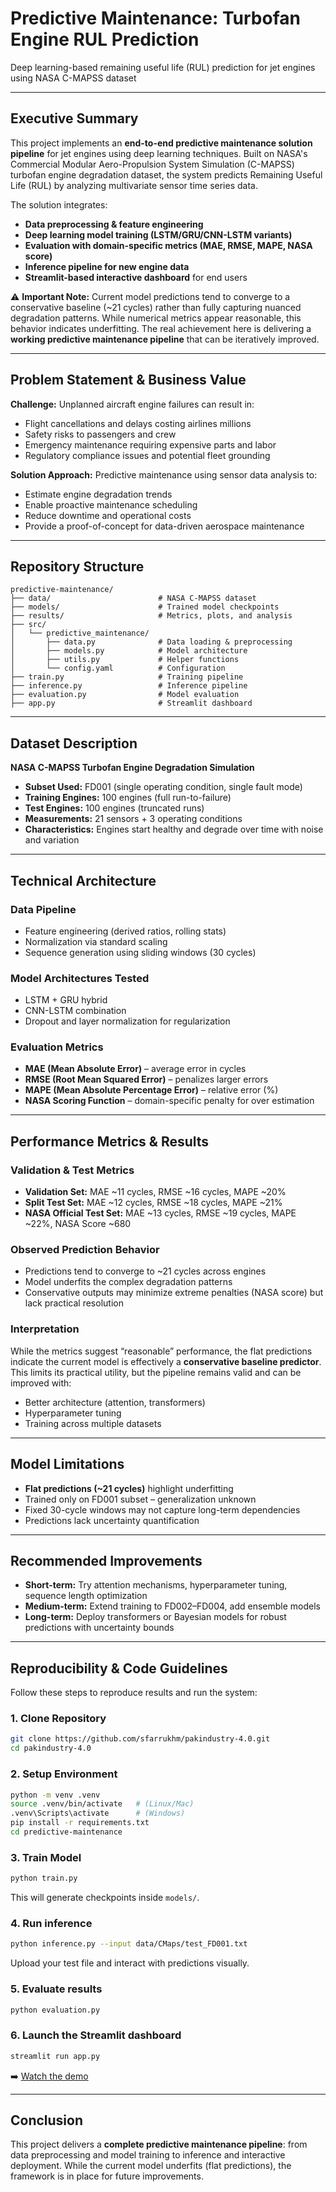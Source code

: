 # Predictive Maintenance: Turbofan Engine RUL Prediction

Deep learning-based remaining useful life (RUL) prediction for jet engines using NASA C-MAPSS dataset

---


## Executive Summary

This project implements an **end-to-end predictive maintenance solution pipeline** for jet engines using deep learning techniques. Built on NASA's Commercial Modular Aero-Propulsion System Simulation (C-MAPSS) turbofan engine degradation dataset, the system predicts Remaining Useful Life (RUL) by analyzing multivariate sensor time series data.

The solution integrates:

* **Data preprocessing & feature engineering**
* **Deep learning model training (LSTM/GRU/CNN-LSTM variants)**
* **Evaluation with domain-specific metrics (MAE, RMSE, MAPE, NASA score)**
* **Inference pipeline for new engine data**
* **Streamlit-based interactive dashboard** for end users

⚠️ **Important Note:** Current model predictions tend to converge to a conservative baseline (~21 cycles) rather than fully capturing nuanced degradation patterns. While numerical metrics appear reasonable, this behavior indicates underfitting. The real achievement here is delivering a **working predictive maintenance pipeline** that can be iteratively improved.

---

## Problem Statement & Business Value

**Challenge:** Unplanned aircraft engine failures can result in:

* Flight cancellations and delays costing airlines millions
* Safety risks to passengers and crew
* Emergency maintenance requiring expensive parts and labor
* Regulatory compliance issues and potential fleet grounding

**Solution Approach:** Predictive maintenance using sensor data analysis to:

* Estimate engine degradation trends
* Enable proactive maintenance scheduling
* Reduce downtime and operational costs
* Provide a proof-of-concept for data-driven aerospace maintenance

---

## Repository Structure

```
predictive-maintenance/
├── data/                        # NASA C-MAPSS dataset
├── models/                      # Trained model checkpoints
├── results/                     # Metrics, plots, and analysis
├── src/
│   └── predictive_maintenance/
│       ├── data.py              # Data loading & preprocessing
│       ├── models.py            # Model architecture
│       ├── utils.py             # Helper functions
│       └── config.yaml          # Configuration
├── train.py                     # Training pipeline
├── inference.py                 # Inference pipeline
├── evaluation.py                # Model evaluation
├── app.py                       # Streamlit dashboard

```

---

## Dataset Description

**NASA C-MAPSS Turbofan Engine Degradation Simulation**

* **Subset Used:** FD001 (single operating condition, single fault mode)
* **Training Engines:** 100 engines (full run-to-failure)
* **Test Engines:** 100 engines (truncated runs)
* **Measurements:** 21 sensors + 3 operating conditions
* **Characteristics:** Engines start healthy and degrade over time with noise and variation

---

## Technical Architecture

### Data Pipeline

* Feature engineering (derived ratios, rolling stats)
* Normalization via standard scaling
* Sequence generation using sliding windows (30 cycles)

### Model Architectures Tested

* LSTM + GRU hybrid
* CNN-LSTM combination
* Dropout and layer normalization for regularization

### Evaluation Metrics

* **MAE (Mean Absolute Error)** – average error in cycles
* **RMSE (Root Mean Squared Error)** – penalizes larger errors
* **MAPE (Mean Absolute Percentage Error)** – relative error (%)
* **NASA Scoring Function** – domain-specific penalty for over estimation
---

## Performance Metrics & Results

### Validation & Test Metrics

* **Validation Set:** MAE ~11 cycles, RMSE ~16 cycles, MAPE ~20%
* **Split Test Set:** MAE ~12 cycles, RMSE ~18 cycles, MAPE ~21%
* **NASA Official Test Set:** MAE ~13 cycles, RMSE ~19 cycles, MAPE ~22%, NASA Score ~680

### Observed Prediction Behavior

* Predictions tend to converge to ~21 cycles across engines
* Model underfits the complex degradation patterns
* Conservative outputs may minimize extreme penalties (NASA score) but lack practical resolution

### Interpretation

While the metrics suggest “reasonable” performance, the flat predictions indicate the current model is effectively a **conservative baseline predictor**. This limits its practical utility, but the pipeline remains valid and can be improved with:

* Better architecture (attention, transformers)
* Hyperparameter tuning
* Training across multiple datasets 

---

## Model Limitations

* **Flat predictions (~21 cycles)** highlight underfitting
* Trained only on FD001 subset – generalization unknown
* Fixed 30-cycle windows may not capture long-term dependencies
* Predictions lack uncertainty quantification

---

## Recommended Improvements

* **Short-term:** Try attention mechanisms, hyperparameter tuning, sequence length optimization
* **Medium-term:** Extend training to FD002–FD004, add ensemble models
* **Long-term:** Deploy transformers or Bayesian models for robust predictions with uncertainty bounds

---

## Reproducibility & Code Guidelines

Follow these steps to reproduce results and run the system:


### 1. Clone Repository

```bash
git clone https://github.com/sfarrukhm/pakindustry-4.0.git
cd pakindustry-4.0
```

### 2. Setup Environment

```bash
python -m venv .venv
source .venv/bin/activate   # (Linux/Mac)
.venv\Scripts\activate      # (Windows)
pip install -r requirements.txt
cd predictive-maintenance
```

### 3. Train Model

```bash
python train.py
```

This will generate checkpoints inside `models/`.

### 4. Run inference

```bash
python inference.py --input data/CMaps/test_FD001.txt
```



Upload your test file and interact with predictions visually.

### 5. Evaluate results

```bash
python evaluation.py
```
### 6. Launch the Streamlit dashboard

```bash
streamlit run app.py
```
➡️ [Watch the demo](https://youtu.be/0YBDf9Avagc)

---

## Conclusion

This project delivers a **complete predictive maintenance pipeline**: from data preprocessing and model training to inference and interactive deployment. While the current model underfits (flat predictions), the framework is in place for future improvements.
